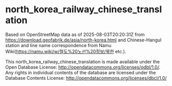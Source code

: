 # north_korea_railway_chinese_translation

Based on OpenStreetMap data as of 2025-08-03T20:20:31Z from https://download.geofabrik.de/asia/north-korea.html and Chinese-Hangul station and line name correspondence from Namu Wiki(https://namu.wiki/w/철도%20노선%20정보/북한 etc.).

This north_korea_railway_chinese_translation is made available under the Open Database License: http://opendatacommons.org/licenses/odbl/1.0/. Any rights in individual contents of the database are licensed under the Database Contents License: http://opendatacommons.org/licenses/dbcl/1.0/

